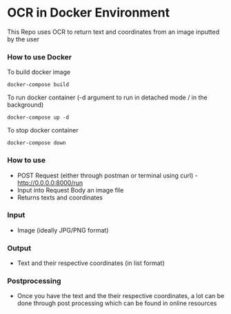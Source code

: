 # OCR in Docker Environment
This Repo uses OCR to return text and coordinates from an image inputted by the user

### How to use Docker
To build docker image

```
docker-compose build
```

To run docker container (-d argument to run in detached mode / in the background)

```
docker-compose up -d
```

To stop docker container

```
docker-compose down
```

### How to use
- POST Request (either through postman or terminal using curl) - http://0.0.0.0:8000/run
- Input into Request Body an image file
- Returns texts and coordinates

### Input
- Image (ideally JPG/PNG format)

### Output
- Text and their respective coordinates (in list format)

### Postprocessing
- Once you have the text and the their respective coordinates, a lot can be done through post processing which can be found in online resources